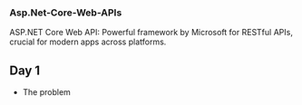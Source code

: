 ### Asp.Net-Core-Web-APIs
ASP.NET Core Web API: Powerful framework by Microsoft for RESTful APIs, crucial for modern apps across platforms.

## Day 1
-  The problem
